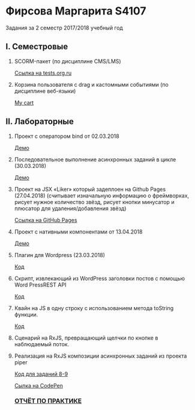 # Фирсова Маргарита S4107

Задания за 2 семестр 2017/2018 учебный год

## I. Семестровые

1. SCORM-пакет (по дисциплине CMS/LMS)

   [Ссылка на tests.org.ru](http://tests.org.ru/mod/scorm/view.php?id=36) 

2. Корзина пользователя с drag и кастомными событиями (по дисциплине веб-языки)

    [My cart](https://margaritafir.github.io/my_cart/)
    

## II. Лабораторные

1. Проект с оператором bind от 02.03.2018 

    [Демо](https://codepen.io/MargaritaFir/pen/NzgEXy) 

2. Последовательное выполнение асинхронных заданий в цикле (30.03.2018) 

    [Демо](https://codepen.io/MargaritaFir/pen/ZRKPBw)

3. Проект на JSX «Liker» который задеплоен на Github Pages (27.04.2018) (считывает изначальную информацию о фреймворках, рисует нужное количество звёзд, рисует кнопки минусатор и плюсатор для удаления/добавления звёзд)

    [Ссылка на GitHub Pages](https://margaritafir.github.io/liker/)


4. Проект с нативными компонентами от 13.04.2018 

    [Демо](https://codepen.io/MargaritaFir/pen/zazywq)

5. Плагин для Wordpress (23.03.2018)

   [Код](task_5/)

6. Скрипт, извлекающий из WordPress заголовки постов с помощью Word PressREST API

   [Код](task_6/)

7. Квайн на JS в одну строку с использованием метода toString функции.
   
   [Код](task_7/)

8. Сценарий на RxJS, превращающий щелчки по кнопке в наблюдаемый поток.

9. Реализация на RxJS композиции асинхронных заданий из проекта piper

   [Код для заданий 8-9](Task_8_9/)
   
   [Сылка на CodePen](https://codepen.io/MargaritaFir/pen/qKjgbY?editors=0001)
   
   
   
   
   ###                        [ОТЧЁТ ПО ПРАКТИКЕ](https://drive.google.com/open?id=1pL22JvGzsYqbSdLX4TK4GcHu4kkHJrin)
